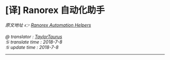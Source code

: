 # [译] Ranorex 自动化助手

*原文地址 👉 [Ranorex Automation Helpers][0]*

*@ translator : [TaylorTaurus](https://github.com/taylortaurus)*    
*♋ translate time : 2018-7-8*    
*♋ update time : 2018-7-8*  

---

[0]: https://www.ranorex.com/help/latest/hands-on-application-topics/ranorex-automation-helpers/getting-started/

